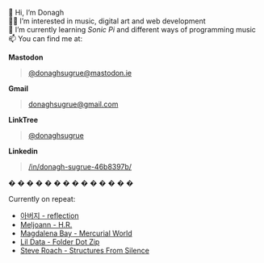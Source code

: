 👋 Hi, I’m Donagh  
:man_technologist: I’m interested in music, digital art and web development  
:musical_note: I’m currently learning *Sonic Pi* and different ways of programming music  
📫 You can find me at:

**Mastodon**
>[@donaghsugrue@mastodon.ie](https://mastodon.ie/web/@donaghsugrue)

**Gmail**
>[donaghsugrue@gmail.com](mailto:donaghsugrue@gmail.com)

**LinkTree**
>[@donaghsugrue](https://linktr.ee/donaghsugrue)

**Linkedin**
>[/in/donagh-sugrue-46b8397b/](https://www.linkedin.com//in/donagh-sugrue-46b8397b/)
  
� � � � � � � � � � � � � �  
  
Currently on repeat:  
- [아버지 - reflection](https://father.2006.kr/album/reflection)  
- [Meljoann - H.R.](https://boyscoutaudio.bandcamp.com/album/h-r)  
- [Magdalena Bay - Mercurial World](https://magdalenabay.bandcamp.com/album/mercurial-world)  
- [Lil Data - Folder Dot Zip](https://lildatapcmusic.bandcamp.com/album/folder-dot-zip)  
- [Steve Roach - Structures From Silence](https://steveroach.bandcamp.com/album/structures-from-silence-30th-anniversary-3cd-remastered-edition)

